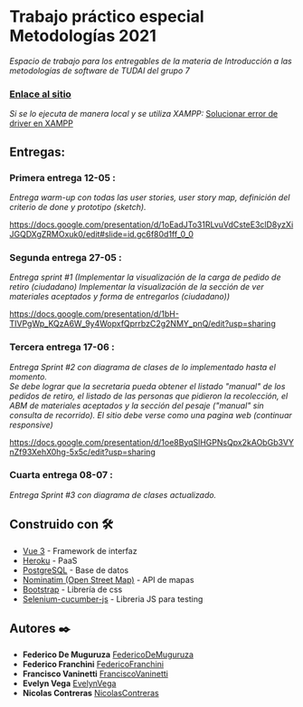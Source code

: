 # Trabajo práctico especial Metodologías 2021

_Espacio de trabajo para los entregables de la materia de Introducción a las metodologías de software de TUDAI del grupo 7_

### [Enlace al sitio](https://federico-de-muguruza.github.io/tpe_metodologias/#/)

*Si se lo ejecuta de manera local y se utiliza XAMPP:* [Solucionar error de driver en XAMPP](https://parzibyte.me/blog/2019/06/04/php-habilitar-extension-postgres-pdo-windows/)

## Entregas:

### Primera entrega 12-05 :
_Entrega warm-up con todas las user stories, user story map, definición del criterio de done y prototipo (sketch)._

https://docs.google.com/presentation/d/1oEadJTo31RLvuVdCsteE3clD8yzXiJGQDXgZRMOxuk0/edit#slide=id.gc6f80d1ff_0_0

### Segunda entrega 27-05 :
_Entrega sprint #1 (Implementar la visualización de la carga de pedido de retiro (ciudadano) Implementar la visualización de la sección de ver materiales aceptados y forma de entregarlos (ciudadano))_

https://docs.google.com/presentation/d/1bH-TIVPgWp_KQzA6W_9y4WopxfQprrbzC2g2NMY_pnQ/edit?usp=sharing

### Tercera entrega 17-06 :
_Entrega Sprint #2 con diagrama de clases de lo implementado hasta el momento. <br> Se debe lograr que la secretaria pueda obtener el listado "manual" de los pedidos de retiro, el listado de las personas que pidieron la recolección, el ABM de materiales aceptados y la sección del pesaje ("manual" sin consulta de recorrido).  El sitio debe verse como una pagina web (continuar responsive)_

https://docs.google.com/presentation/d/1oe8ByqSlHGPNsQpx2kAObGb3VYnZf93XehX0hg-5x5c/edit?usp=sharing

### Cuarta entrega 08-07 :
_Entrega Sprint #3 con diagrama de clases actualizado._

## Construido con 🛠️

* [Vue 3](https://v3.vuejs.org/guide/introduction.html) - Framework de interfaz
* [Heroku](https://www.heroku.com) - PaaS
* [PostgreSQL](https://www.postgresql.org) - Base de datos
* [Nominatim (Open Street Map)](https://nominatim.org/release-docs/latest/api/Search/) - API de mapas
* [Bootstrap](https://getbootstrap.com) - Librería de css
* [Selenium-cucumber-js](https://www.npmjs.com/package/selenium-cucumber-js) - Libreria JS para testing

## Autores ✒️

* **Federico De Muguruza** [FedericoDeMuguruza](https://github.com/Federico-de-Muguruza)
* **Federico Franchini** [FedericoFranchini](https://github.com/franf16)
* **Francisco Vaninetti** [FranciscoVaninetti](https://github.com/FrankZappato)
* **Evelyn Vega** [EvelynVega](https://github.com/evelyn-c-vega)
* **Nicolas Contreras** [NicolasContreras](https://github.com/nicocontreras5)
